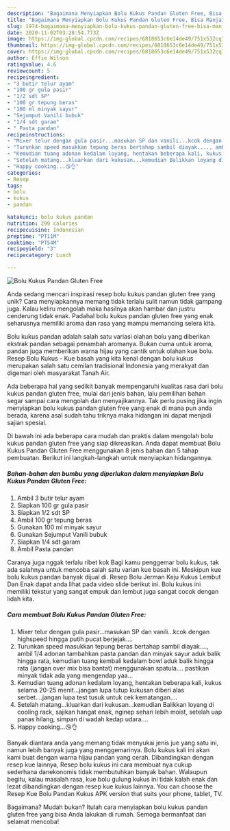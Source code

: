 ```yaml
---
description: "Bagaimana Menyiapkan Bolu Kukus Pandan Gluten Free, Bisa Manjain Lidah"
title: "Bagaimana Menyiapkan Bolu Kukus Pandan Gluten Free, Bisa Manjain Lidah"
slug: 1974-bagaimana-menyiapkan-bolu-kukus-pandan-gluten-free-bisa-manjain-lidah
date: 2020-11-02T03:28:54.773Z
image: https://img-global.cpcdn.com/recipes/6818653c6e14de49/751x532cq70/bolu-kukus-pandan-gluten-free-foto-resep-utama.jpg
thumbnail: https://img-global.cpcdn.com/recipes/6818653c6e14de49/751x532cq70/bolu-kukus-pandan-gluten-free-foto-resep-utama.jpg
cover: https://img-global.cpcdn.com/recipes/6818653c6e14de49/751x532cq70/bolu-kukus-pandan-gluten-free-foto-resep-utama.jpg
author: Effie Wilson
ratingvalue: 4.6
reviewcount: 5
recipeingredient:
- "3 butir telur ayam"
- "100 gr gula pasir"
- "1/2 sdt SP"
- "100 gr tepung beras"
- "100 ml minyak sayur"
- "Sejumput Vanili bubuk"
- "1/4 sdt garam"
- " Pasta pandan"
recipeinstructions:
- "Mixer telur dengan gula pasir...masukan SP dan vanili...kcok dengan highspeed hingga putih pucat berjejak...."
- "Turunkan speed masukkan tepung beras bertahap sambil diayak...., ambil 1/4 adonan tambahkan pasta pandan dan minyak sayur aduk balik hingga rata, kemudian tuang kembali kedalam bowl aduk balik hingga rata (jangan over mix bisa bantat) menggunakan spatula.... pastikan minyak tidak ada yang mengendap yaa..."
- "Kemudian tuang adonan kedalam loyang, hentakan beberapa kali, kukus selama 20-25 menit...jangan lupa tutup kukusan diberi alas serbet....jangan lupa test tusuk untuk cek kematangan...."
- "Setelah matang...kluarkan dari kukusan...kemudian Balikkan loyang di cooling rack, sajikan hangat enak, nginep sehari lebih moist, setelah uap panas hilang, simpan di wadah kedap udara...."
- "Happy cooking...😘👌"
categories:
- Resep
tags:
- bolu
- kukus
- pandan

katakunci: bolu kukus pandan 
nutrition: 299 calories
recipecuisine: Indonesian
preptime: "PT11M"
cooktime: "PT54M"
recipeyield: "3"
recipecategory: Lunch

---
```



![Bolu Kukus Pandan Gluten Free](https://img-global.cpcdn.com/recipes/6818653c6e14de49/751x532cq70/bolu-kukus-pandan-gluten-free-foto-resep-utama.jpg)

Anda sedang mencari inspirasi resep bolu kukus pandan gluten free yang unik? Cara menyiapkannya memang tidak terlalu sulit namun tidak gampang juga. Kalau keliru mengolah maka hasilnya akan hambar dan justru cenderung tidak enak. Padahal bolu kukus pandan gluten free yang enak seharusnya memiliki aroma dan rasa yang mampu memancing selera kita.

Bolu kukus pandan adalah salah satu variasi olahan bolu yang diberikan ekstrak pandan sebagai penambah aromanya. Bukan cuma untuk aroma, pandan juga memberikan warna hijau yang cantik untuk olahan kue bolu. Resep Bolu Kukus - Kue basah yang kita kenal dengan bolu kukus merupakan salah satu cemilan tradisional Indonesia yang merakyat dan digemari oleh masyarakat Tanah Air.

Ada beberapa hal yang sedikit banyak mempengaruhi kualitas rasa dari bolu kukus pandan gluten free, mulai dari jenis bahan, lalu pemilihan bahan segar sampai cara mengolah dan menyajikannya. Tak perlu pusing jika ingin menyiapkan bolu kukus pandan gluten free yang enak di mana pun anda berada, karena asal sudah tahu triknya maka hidangan ini dapat menjadi sajian spesial.


Di bawah ini ada beberapa cara mudah dan praktis dalam mengolah bolu kukus pandan gluten free yang siap dikreasikan. Anda dapat membuat Bolu Kukus Pandan Gluten Free menggunakan 8 jenis bahan dan 5 tahap pembuatan. Berikut ini langkah-langkah untuk menyiapkan hidangannya.

<!--inarticleads1-->

##### Bahan-bahan dan bumbu yang diperlukan dalam menyiapkan Bolu Kukus Pandan Gluten Free:

1. Ambil 3 butir telur ayam
1. Siapkan 100 gr gula pasir
1. Siapkan 1/2 sdt SP
1. Ambil 100 gr tepung beras
1. Gunakan 100 ml minyak sayur
1. Gunakan Sejumput Vanili bubuk
1. Siapkan 1/4 sdt garam
1. Ambil  Pasta pandan


Caranya juga nggak terlalu ribet kok Bagi kamu penggemar bolu kukus, tak ada salahnya untuk mencoba salah satu varian kue basah ini. Meskipun kue bolu kukus pandan banyak dijual di. Resep Bolu Jerman Keju Kukus Lembut Dan Enak dapat anda lihat pada video slide berikut ini. Bolu kukus ini memiliki tekstur yang sangat empuk dan lembut juga sangat cocok dengan lidah kita. 

<!--inarticleads2-->

##### Cara membuat Bolu Kukus Pandan Gluten Free:

1. Mixer telur dengan gula pasir...masukan SP dan vanili...kcok dengan highspeed hingga putih pucat berjejak....
1. Turunkan speed masukkan tepung beras bertahap sambil diayak...., ambil 1/4 adonan tambahkan pasta pandan dan minyak sayur aduk balik hingga rata, kemudian tuang kembali kedalam bowl aduk balik hingga rata (jangan over mix bisa bantat) menggunakan spatula.... pastikan minyak tidak ada yang mengendap yaa...
1. Kemudian tuang adonan kedalam loyang, hentakan beberapa kali, kukus selama 20-25 menit...jangan lupa tutup kukusan diberi alas serbet....jangan lupa test tusuk untuk cek kematangan....
1. Setelah matang...kluarkan dari kukusan...kemudian Balikkan loyang di cooling rack, sajikan hangat enak, nginep sehari lebih moist, setelah uap panas hilang, simpan di wadah kedap udara....
1. Happy cooking...😘👌


Banyak diantara anda yang memang tidak menyukai jenis jue yang satu ini, namun lebih banyak juga yang menggemarinya. Bolu kukus kali ini akan kami buat dengan warna hijau pandan yang cerah. Dibandingkan dengan resep kue lainnya, Resep bolu kukus ini cara membuat nya cukup sederhana danekonomis tidak membutuhkan banyak bahan. Walaupun begitu, kalau masalah rasa, kue bolu gulung kukus ini tidak kalah enak dan lezat dibandingkan dengan resep kue kukus lainnya. You can choose the Resep Kue Bolu Pandan Kukus APK version that suits your phone, tablet, TV. 

Bagaimana? Mudah bukan? Itulah cara menyiapkan bolu kukus pandan gluten free yang bisa Anda lakukan di rumah. Semoga bermanfaat dan selamat mencoba!

